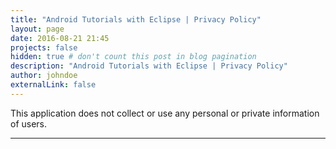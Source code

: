 ```yaml
---
title: "Android Tutorials with Eclipse | Privacy Policy"
layout: page
date: 2016-08-21 21:45
projects: false
hidden: true # don't count this post in blog pagination
description: "Android Tutorials with Eclipse | Privacy Policy"
author: johndoe
externalLink: false
---
```


This application does not collect or use any personal or private information of users.

---